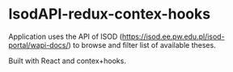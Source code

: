 # IsodAPI-redux-contex-hooks

Application uses the API of ISOD (https://isod.ee.pw.edu.pl/isod-portal/wapi-docs/) to browse and filter list of available theses.

Built with React and contex+hooks.
